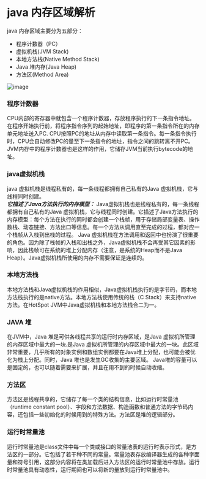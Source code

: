 # java 内存区域解析

java 内存区域主要分为五部分：
- 程序计数器（PC）
- 虚拟机栈(JVM Stack)
- 本地方法栈(Native Method Stack)
- Java 堆内存(Java Heap)
- 方法区(Method Area)

![image](http://osm01olbb.bkt.clouddn.com/github.com/jvmjvm-memory.png-github)

### 程序计数器
CPU内部的寄存器中就包含一个程序计数器，存放程序执行的下一条指令地址。在程序开始执行前，将程序指令序列的起始地址，即程序的第一条指令所在的内存单元地址送入PC.
CPU按照PC的地址从内存中读取第一条指令。每一条指令执行时，CPU会自动修改PC的量至下一条指令的地址，指令之间的跳转离不开PC。JVM内存中的程序计数器也是这样的作用，它储存JVM当前执行bytecode的地址。

### java虚拟机栈
java 虚拟机栈是线程私有的，每一条线程都拥有自己私有的Java 虚拟机栈，它与线程同时创建。<br>
***它描述了Java方法执行的内存模型：***
Java虚拟机栈也是线程私有的，每一条线程都拥有自己私有的Java 虚拟机栈，它与线程同时创建。它描述了Java方法执行的内存模型：每个方法在执行的同时都会创建一个栈帧，用于存储局部变量表、操作数栈、动态链接、方法出口等信息。每一个方法从调用直至完成的过程，都对应一个栈帧从入栈到出栈的过程。
Java 虚拟机栈在方法调用和返回中也扮演了很重要的角色。因为除了栈帧的入栈和出栈之外，Java虚拟机栈不会再受其它因素的影响，因此栈帧可在系统的堆上分配内存（注意，是系统的Heap而不是Java Heap）。Java虚拟机栈所使用的内存不需要保证是连续的。

### 本地方法栈
本地方法栈和Java虚拟机栈的作用相似，Java虚拟机栈执行的是字节码，而本地方法栈执行的是native方法。本地方法栈使用传统的栈（C Stack）来支持native方法。在HotSpot JVM中Java虚拟机栈和本地方法栈合二为一。

### JAVA 堆
在JVM中，Java 堆是可供各线程共享的运行时内存区域，是Java 虚拟机所管理的内存区域中最大的一块.是Java 虚拟机所管理的内存区域中最大的一块。此区域非常重要，几乎所有的对象实例和数组实例都要在Java堆上分配，也可能会被优化为栈上分配。同时，Java 堆也是发生GC收集的主要区域。
Java堆的容量可以是固定的，也可以随着需要来扩展，并且在用不到的时候自动收缩。

### 方法区
方法区是线程共享的，它储存了每一个类的结构信息，比如运行时常量池（runtime constant pool）、字段和方法数据、构造函数和普通方法的字节码内容，还包括一些初始化的时候用到的特殊方法。方法区是堆的逻辑部分。

### 运行时常量池
运行时常量池是class文件中每一个类或接口的常量池表的运行时表示形式，是方法区的一部分。它包括了若干种不同的常量。常量池表存放编译器生成的各种字面量和符号引用，这部分内容将在类加载后进入方法区的运行时常量池中存放。运行时常量池具有动态性，运行期间也可以将新的量放到运行时常量池中。
